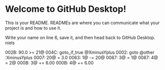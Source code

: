 # Welcome to GitHub Desktop!

This is your README. READMEs are where you can communicate what your project is and how to use it.

Write your name on line 6, save it, and then head back to GitHub Desktop.
niels

002B:   90.0 >= 21@
004C: goto_if_true @XminusYplus
0002: goto @other
:XminusYplus
0007: 20@ = 3.0
0063: 1@ -= 20@
0087: 3@ = 1@
0087: 4@ = 2@
000B: 3@ += 6.00
000B: 4@ += 6.00
